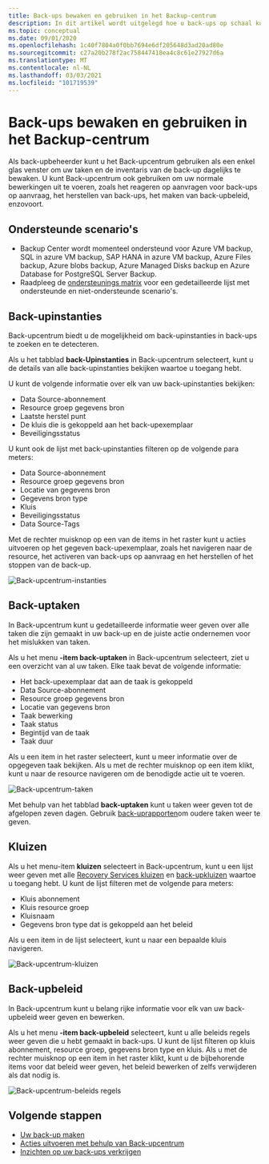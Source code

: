 ```yaml
---
title: Back-ups bewaken en gebruiken in het Backup-centrum
description: In dit artikel wordt uitgelegd hoe u back-ups op schaal kunt bewaken en gebruiken met behulp van Back-upcentrum
ms.topic: conceptual
ms.date: 09/01/2020
ms.openlocfilehash: 1c40f7804a0f0bb7694e6df205648d3ad20ad80e
ms.sourcegitcommit: c27a20b278f2ac758447418ea4c8c61e27927d6a
ms.translationtype: MT
ms.contentlocale: nl-NL
ms.lasthandoff: 03/03/2021
ms.locfileid: "101719539"
---
```

# <a name="monitor-and-operate-backups-using-backup-center"></a>Back-ups bewaken en gebruiken in het Backup-centrum

Als back-upbeheerder kunt u het Back-upcentrum gebruiken als een enkel glas venster om uw taken en de inventaris van de back-up dagelijks te bewaken. U kunt Back-upcentrum ook gebruiken om uw normale bewerkingen uit te voeren, zoals het reageren op aanvragen voor back-ups op aanvraag, het herstellen van back-ups, het maken van back-upbeleid, enzovoort.

## <a name="supported-scenarios"></a>Ondersteunde scenario's

* Backup Center wordt momenteel ondersteund voor Azure VM backup, SQL in azure VM backup, SAP HANA in azure VM backup, Azure Files backup, Azure blobs backup, Azure Managed Disks backup en Azure Database for PostgreSQL Server Backup.
* Raadpleeg de [ondersteunings matrix](backup-center-support-matrix.md) voor een gedetailleerde lijst met ondersteunde en niet-ondersteunde scenario's.

## <a name="backup-instances"></a>Back-upinstanties

Back-upcentrum biedt u de mogelijkheid om back-upinstanties in back-ups te zoeken en te detecteren.

Als u het tabblad **back-Upinstanties** in Back-upcentrum selecteert, kunt u de details van alle back-upinstanties bekijken waartoe u toegang hebt.

 U kunt de volgende informatie over elk van uw back-upinstanties bekijken:

* Data Source-abonnement
* Resource groep gegevens bron
* Laatste herstel punt
* De kluis die is gekoppeld aan het back-upexemplaar
* Beveiligingsstatus

 U kunt ook de lijst met back-upinstanties filteren op de volgende para meters:

* Data Source-abonnement
* Resource groep gegevens bron
* Locatie van gegevens bron
* Gegevens bron type
* Kluis
* Beveiligingsstatus
* Data Source-Tags

Met de rechter muisknop op een van de items in het raster kunt u acties uitvoeren op het gegeven back-upexemplaar, zoals het navigeren naar de resource, het activeren van back-ups op aanvraag en het herstellen of het stoppen van de back-up.

![Back-upcentrum-instanties](./media/backup-center-monitor-operate/backup-center-instances.png)

## <a name="backup-jobs"></a>Back-uptaken

In Back-upcentrum kunt u gedetailleerde informatie weer geven over alle taken die zijn gemaakt in uw back-up en de juiste actie ondernemen voor het mislukken van taken.

Als u het menu **-item back-uptaken** in Back-upcentrum selecteert, ziet u een overzicht van al uw taken. Elke taak bevat de volgende informatie:

* Het back-upexemplaar dat aan de taak is gekoppeld
* Data Source-abonnement
* Resource groep gegevens bron
* Locatie van gegevens bron
* Taak bewerking
* Taak status
* Begintijd van de taak
* Taak duur

Als u een item in het raster selecteert, kunt u meer informatie over de opgegeven taak bekijken. Als u met de rechter muisknop op een item klikt, kunt u naar de resource navigeren om de benodigde actie uit te voeren.

![Back-upcentrum-taken](./media/backup-center-monitor-operate/backup-center-jobs.png)

Met behulp van het tabblad **back-uptaken** kunt u taken weer geven tot de afgelopen zeven dagen. Gebruik [back-uprapporten](backup-center-obtain-insights.md)om oudere taken weer te geven.

## <a name="vaults"></a>Kluizen

Als u het menu-item **kluizen** selecteert in Back-upcentrum, kunt u een lijst weer geven met alle [Recovery Services kluizen](backup-azure-recovery-services-vault-overview.md) en [back-upkluizen](backup-vault-overview.md) waartoe u toegang hebt. U kunt de lijst filteren met de volgende para meters:

* Kluis abonnement
* Kluis resource groep
* Kluisnaam
* Gegevens bron type dat is gekoppeld aan het beleid

Als u een item in de lijst selecteert, kunt u naar een bepaalde kluis navigeren.

![Back-upcentrum-kluizen](./media/backup-center-monitor-operate/backup-center-vaults.png)

## <a name="backup-policies"></a>Back-upbeleid

In Back-upcentrum kunt u belang rijke informatie voor elk van uw back-upbeleid weer geven en bewerken.

Als u het menu **-item back-upbeleid** selecteert, kunt u alle beleids regels weer geven die u hebt gemaakt in back-ups. U kunt de lijst filteren op kluis abonnement, resource groep, gegevens bron type en kluis. Als u met de rechter muisknop op een item in het raster klikt, kunt u de bijbehorende items voor dat beleid weer geven, het beleid bewerken of zelfs verwijderen als dat nodig is.

![Back-upcentrum-beleids regels](./media/backup-center-monitor-operate/backup-center-policies.png)

## <a name="next-steps"></a>Volgende stappen

* [Uw back-up maken](backup-center-govern-environment.md)
* [Acties uitvoeren met behulp van Back-upcentrum](backup-center-actions.md)
* [Inzichten op uw back-ups verkrijgen](backup-center-obtain-insights.md)
